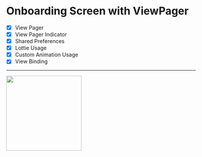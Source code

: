 # Onboarding Screen with ViewPager

- [x] View Pager
- [x] View Pager Indicator
- [x] Shared Preferences
- [x] Lottie Usage
- [x] Custom Animation Usage
- [x] View Binding

------

<image src="https://github.com/Yemeksepeti-Mobil-Android-Bootcamp/android-viewPager-fatiheren/blob/main/introduceApp.gif" width="200">
